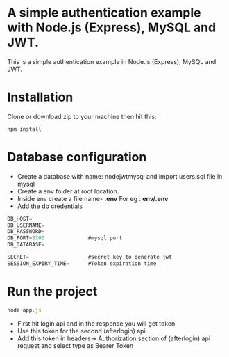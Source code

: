 # A simple authentication example with Node.js (Express), MySQL and JWT. 
This is a simple authentication example in Node.js (Express), MySQL and JWT.

# Installation
Clone or download zip to your machine then hit this:
```javascript
npm install
```

# Database configuration
* Create a database with name: nodejwtmysql and import users.sql file in mysql
* Create a env folder at root location.
* Inside env create a file name- <strong>.env</strong> For eg :  <strong>env/.env</strong> 
* Add the db credentials

```javascript
DB_HOST=
DB_USERNAME=
DB_PASSWORD=
DB_PORT=3306              #mysql port
DB_DATABASE=

SECRET=                   #secret key to generate jwt
SESSION_EXPIRY_TIME=      #Token expiration time
```

# Run the project
```javascript
node app.js
```
* First hit login api and in the response you will get token.
* Use this token for the second (afterlogin) api.
* Add this token in headers-> Authorization section of (afterlogin) api request and select type as Bearer Token 
